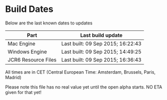 # Build Dates

Below are the last known dates to updates

Part | Last build update
-----|-----
Mac Engine | Last built: 09 Sep 2015; 16:22:43
Windows Engine | Last built: 09 Sep 2015; 14:49:25
JCR6 Resource Files | Last built: 09 Sep 2015; 16:36:43
All times are in CET (Central European Time: Amsterdam, Brussels, Paris, Madrid)


Please note this file has no real value yet until the open alpha starts. NO ETA given for that yet!
